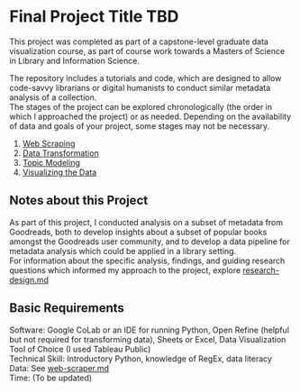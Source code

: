 # Final Project Title TBD

This project was completed as part of a capstone-level graduate data visualization course, as part of course work towards a Masters of Science in Library and Information Science. 

The repository includes a tutorials and code, which are designed to allow code-savvy librarians or digital humanists to conduct similar metadata analysis of a collection.  
The stages of the project can be explored chronologically (the order in which I approached the project) or as needed.  Depending on the availability of data and goals of your project, some stages may not be necessary.

1. [Web Scraping](/web-scraper/)
2. [Data Transformation](/data-transforming/)
3. [Topic Modeling](/topic-modeling/)
4. [Visualizing the Data](/visualization-process)

## Notes about this Project
As part of this project, I conducted analysis on a subset of metadata from Goodreads, both to develop insights about a subset of popular books amongst the Goodreads user community, and to develop a data pipeline for metadata analysis which could be applied in a library setting.  
For information about the specific analysis, findings, and guiding research questions which informed my approach to the project, explore [research-design.md](/research-design+analysis/research-design.md)  

## Basic Requirements
Software: Google CoLab or an IDE for running Python, Open Refine (helpful but not required for transforming data), Sheets or Excel, Data Visualization Tool of Choice (I used Tableau Public)  
Technical Skill: Introductory Python, knowledge of RegEx, data literacy  
Data: See [web-scraper.md](/web-scraper/web-scraper.md)  
Time: (To be updated)  

